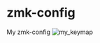 # zmk-config
My zmk-config
![my_keymap](https://github.com/englmaxi/zmk-config/assets/43675074/fa242e76-46cb-45bd-a057-78c05fe86291)

